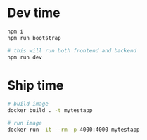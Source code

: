 # Dev time

```bash
npm i
npm run bootstrap

# this will run both frontend and backend
npm run dev
```

# Ship time

```bash
# build image
docker build . -t mytestapp

# run image
docker run -it --rm -p 4000:4000 mytestapp
```